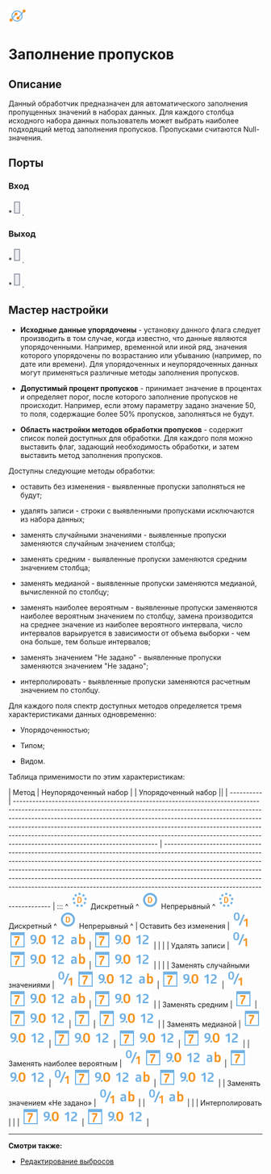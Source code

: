 ![ ](../../media/app/icons/component_18/component_default-33.svg)
# Заполнение пропусков

## Описание

Данный обработчик предназначен для автоматического заполнения пропущенных значений в наборах данных.
Для каждого столбца исходного набора данных пользователь может выбрать наиболее подходящий метод заполнения пропусков. Пропусками считаются Null-значения.
## Порты

### Вход

   *![](../../media/app/icons/ports/output_table_inactive.svg). 

### Выход

   *![](../../media/app/icons/ports/output_table_inactive.svg). 

   *![](../../media/app/icons/ports/output_table_inactive.svg). 

## Мастер настройки

*  **Исходные данные упорядочены** - установку данного флага следует производить в том случае, когда известно, что данные являются упорядоченными. Например, временной или иной ряд, значения которого упорядочены по возрастанию или убыванию (например, по дате или времени). Для упорядоченных и неупорядоченных данных могут применяться различные методы заполнения пропусков.


*  **Допустимый процент пропусков** - принимает значение в процентах и определяет порог, после которого заполнение пропусков не происходит. Например, если этому параметру задано значение 50, то поля, содержащие более 50% пропусков, заполняться не будут.


*  **Область настройки методов обработки пропусков** - содержит список полей доступных для обработки. Для каждого поля можно выставить флаг, задающий необходимость обработки, и затем выставить метод заполнения пропусков. 

Доступны следующие методы обработки:

* оставить без изменения - выявленные пропуски заполняться не будут; 

* удалять записи - строки с выявленными пропусками исключаются из набора данных;

* заменять случайными значениями - выявленные пропуски заменяются случайным значением столбца;

* заменять средним - выявленные пропуски заменяются средним значением столбца; 

* заменять медианой - выявленные пропуски заменяются медианой, вычисленной по столбцу;

* заменять наиболее вероятным - выявленные пропуски заменяются наиболее вероятным значением по столбцу, замена производится на среднее значение из наиболее вероятного интервала, число интервалов варьируется в зависимости от объема выборки - чем она больше, тем больше интервалов;  

* заменять значением "Не задано" - выявленные пропуски заменяются значением "Не задано";

* интерполировать - выявленные пропуски заменяются расчетным значением по столбцу.

Для каждого поля спектр доступных методов определяется тремя характеристиками данных одновременно:

*  Упорядоченностью;

*  Типом;

*  Видом.

Таблица применимости по этим характеристикам:

 | Метод                                                                                                                                                                                                                                                                                                                                                                                                                                                                                                                                                                                                                                                                                                                                                                                                                                                                                                                                                              | Неупорядоченный набор                                                                                                                                                                                                                                                                                                                                                                                                        | | Упорядоченный набор                                                                                                                                                                                                                                                                                                                                                                                                          ||
 | ----------                                                                                                                                                                                                                                                                                                                                                                                                                                                                                                                                                                                                                                                                                                                                                                                                                                                                                                                                                              | -------------------------------------------------------------------------------------------------------------------------------------------------------------------------------------------------------------------------------------------------------------------------------------------------------------------------------------------------------------------------------------------------------------------------------------------------- | -------------------------------------------------------------------------------------------------------------------------------------------------------------------------------------------------------------------------------------------------------------------------------------------------------------------------------------------------------------------------------------------------------------------------------------------------
 | :::                             ^ ![](../../media/app/icons/datatype_18/datatype_default-09.svg) Дискретный                                                                                                                                                                                                    ^ ![](../../media/app/icons/datatype_18/datatype_default-08.svg) Непрерывный                                                                                             ^ ![](../../media/app/icons/datatype_18/datatype_default-09.svg) Дискретный                                                                                                                                                                                                    ^ ![](../../media/app/icons/datatype_18/datatype_default-08.svg) Непрерывный                                                                                             ^
 | Оставить без изменения                                                                                                                                                                                                                                                                                                                                                                                                                                                                                                                                                                                                                                                                                                                                                                                                                                                                                                                              | ![](../../media/app/icons/datatype_18/datatype_default-04.svg) ![](../../media/app/icons/datatype_18/datatype_default-05.svg) ![](../../media/app/icons/datatype_18/datatype_default-03.svg) ![](../../media/app/icons/datatype_18/datatype_default-02.svg) ![](../../media/app/icons/datatype_18/datatype_default-01.svg)                                                                                                                                                  | ![](../../media/app/icons/datatype_18/datatype_default-05.svg) ![](../../media/app/icons/datatype_18/datatype_default-03.svg) ![](../../media/app/icons/datatype_18/datatype_default-02.svg)                                                                                                                                                                                                                                                                     |                                                                                                                                                                                                                                                                                                   |                                                                                                                                                                               | 
 | Удалять записи                                                                                                                                                                                                                                                                                                                                                                                                                                                                                                                                                                                                                                                                                                                                                                                                                                                                                                                                             | ![](../../media/app/icons/datatype_18/datatype_default-04.svg) ![](../../media/app/icons/datatype_18/datatype_default-05.svg) ![](../../media/app/icons/datatype_18/datatype_default-03.svg) ![](../../media/app/icons/datatype_18/datatype_default-02.svg) ![](../../media/app/icons/datatype_18/datatype_default-01.svg)                                                                                                                                                  | ![](../../media/app/icons/datatype_18/datatype_default-05.svg) ![](../../media/app/icons/datatype_18/datatype_default-03.svg) ![](../../media/app/icons/datatype_18/datatype_default-02.svg)                                                                                                                                                                                                                                                                     |                                                                                                                                                                                                                                                                                                   |                                                                                                                                                                               | 
 | Заменять случайными значениями                                                                                                                                                                                                                                                                                                                                                                                                                                                                                                                                                                                                                                                                                                                                                                                                                                                                                                              | ![](../../media/app/icons/datatype_18/datatype_default-04.svg) ![](../../media/app/icons/datatype_18/datatype_default-05.svg) ![](../../media/app/icons/datatype_18/datatype_default-03.svg) ![](../../media/app/icons/datatype_18/datatype_default-02.svg) ![](../../media/app/icons/datatype_18/datatype_default-01.svg)                                                                                                                                                  | ![](../../media/app/icons/datatype_18/datatype_default-05.svg) ![](../../media/app/icons/datatype_18/datatype_default-03.svg) ![](../../media/app/icons/datatype_18/datatype_default-02.svg)                                                                                                                                                                                                                                                                     | ![](../../media/app/icons/datatype_18/datatype_default-04.svg) ![](../../media/app/icons/datatype_18/datatype_default-05.svg) ![](../../media/app/icons/datatype_18/datatype_default-03.svg) ![](../../media/app/icons/datatype_18/datatype_default-02.svg) ![](../../media/app/icons/datatype_18/datatype_default-01.svg) | ![](../../media/app/icons/datatype_18/datatype_default-05.svg) ![](../../media/app/icons/datatype_18/datatype_default-03.svg) ![](../../media/app/icons/datatype_18/datatype_default-02.svg) | 
 | Заменять средним                                                                                                                                                                                                                                                                                                                                                                                                                                                                                                                                                                                                                                                                                                                                                                                                                                                                                                                                         | ![](../../media/app/icons/datatype_18/datatype_default-05.svg)                                                                                                                                                                                                                                                                                                                                                                                          | ![](../../media/app/icons/datatype_18/datatype_default-05.svg) ![](../../media/app/icons/datatype_18/datatype_default-03.svg) ![](../../media/app/icons/datatype_18/datatype_default-02.svg)                                                                                                                                                                                                                                                                     | ![](../../media/app/icons/datatype_18/datatype_default-05.svg)                                                                                                                                                                                                                                         | ![](../../media/app/icons/datatype_18/datatype_default-05.svg) ![](../../media/app/icons/datatype_18/datatype_default-03.svg) ![](../../media/app/icons/datatype_18/datatype_default-02.svg) | 
 | Заменять медианой                                                                                                                                                                                                                                                                                                                                                                                                                                                                                                                                                                                                                                                                                                                                                                                                                                                                                                                                       | ![](../../media/app/icons/datatype_18/datatype_default-05.svg) ![](../../media/app/icons/datatype_18/datatype_default-03.svg) ![](../../media/app/icons/datatype_18/datatype_default-02.svg)                                                                                                                                                                                                                                                                      | ![](../../media/app/icons/datatype_18/datatype_default-05.svg) ![](../../media/app/icons/datatype_18/datatype_default-03.svg) ![](../../media/app/icons/datatype_18/datatype_default-02.svg)                                                                                                                                                                                                                                                                     | ![](../../media/app/icons/datatype_18/datatype_default-05.svg) ![](../../media/app/icons/datatype_18/datatype_default-03.svg) ![](../../media/app/icons/datatype_18/datatype_default-02.svg)                                                                                                                     | ![](../../media/app/icons/datatype_18/datatype_default-05.svg) ![](../../media/app/icons/datatype_18/datatype_default-03.svg) ![](../../media/app/icons/datatype_18/datatype_default-02.svg) | 
 | Заменять наиболее вероятным                                                                                                                                                                                                                                                                                                                                                                                                                                                                                                                                                                                                                                                                                                                                                                                                                                                                                                                    | ![](../../media/app/icons/datatype_18/datatype_default-04.svg) ![](../../media/app/icons/datatype_18/datatype_default-05.svg) ![](../../media/app/icons/datatype_18/datatype_default-03.svg) ![](../../media/app/icons/datatype_18/datatype_default-02.svg) ![](../../media/app/icons/datatype_18/datatype_default-01.svg)                                                                                                                                                  | ![](../../media/app/icons/datatype_18/datatype_default-05.svg) ![](../../media/app/icons/datatype_18/datatype_default-03.svg) ![](../../media/app/icons/datatype_18/datatype_default-02.svg)                                                                                                                                                                                                                                                                     | ![](../../media/app/icons/datatype_18/datatype_default-04.svg) ![](../../media/app/icons/datatype_18/datatype_default-05.svg) ![](../../media/app/icons/datatype_18/datatype_default-03.svg) ![](../../media/app/icons/datatype_18/datatype_default-02.svg) ![](../../media/app/icons/datatype_18/datatype_default-01.svg) | ![](../../media/app/icons/datatype_18/datatype_default-05.svg) ![](../../media/app/icons/datatype_18/datatype_default-03.svg) ![](../../media/app/icons/datatype_18/datatype_default-02.svg) | 
 | Заменять значением «Не задано»                                                                                                                                                                                                                                                                                                                                                                                                                                                                                                                                                                                                                                                                                                                                                                                                                                                                                                               | ![](../../media/app/icons/datatype_18/datatype_default-04.svg) ![](../../media/app/icons/datatype_18/datatype_default-01.svg)                                                                                                                                                                                                                                                                                                                                |                                                                                                                                                                                                                                                                                                                                                                                                                                                   | ![](../../media/app/icons/datatype_18/datatype_default-04.svg) ![](../../media/app/icons/datatype_18/datatype_default-01.svg)                                                                                                                                                                               |                                                                                                                                                                               | 
 | Интерполировать                                                                                                                                                                                                                                                                                                                                                                                                                                                                                                                                                                                                                                                                                                                                                                                                                                                                                                                                          |                                                                                                                                                                                                                                                                                                                                                                                                                                                    |                                                                                                                                                                                                                                                                                                                                                                                                                                                   | ![](../../media/app/icons/datatype_18/datatype_default-05.svg) ![](../../media/app/icons/datatype_18/datatype_default-03.svg) ![](../../media/app/icons/datatype_18/datatype_default-02.svg)                                                                                                                     | ![](../../media/app/icons/datatype_18/datatype_default-05.svg) ![](../../media/app/icons/datatype_18/datatype_default-03.svg) ![](../../media/app/icons/datatype_18/datatype_default-02.svg) | 


----

**Смотри также:** 

*  [Редактирование выбросов](../../app/processors/preprocessing/editing_of_emissions.md)



